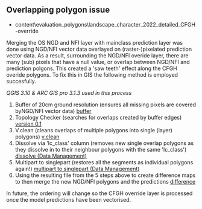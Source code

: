 ## Overlapping polygon issue

* content\evaluation_polygons\landscape_character_2022_detailed_CFGH-override

Merging the OS NGD and NFI layer with mainclass prediction layer was done using NGD/NFI vector data overlayed on (raster-)pixelated prediction vector data. As a result, surrounding the NGD/NFI overide layer, there are many (sub) pixels that have a null value, or overlap between NGD/NFI and prediction polgons. This created a 'saw teeth' effect along the CFGH overide polygons. To fix this in GIS the following method is employed succesfully. 

*QGIS 3.10 & ARC GIS pro 3.1.3 used in this process*

1) Buffer of 20cm ground resolution (ensures all missing pixels are covered byNGD/NFI vector data) [buffer](https://docs.qgis.org/3.28/en/docs/gentle_gis_introduction/vector_spatial_analysis_buffers.html)
2) Topology Checker (searches for overlaps created by buffer edges) [version 0.1](https://docs.qgis.org/3.28/en/docs/user_manual/plugins/core_plugins/plugins_topology_checker.html) 
3) V.clean (cleans overlaps of multiple polygons into single (layer) polygons) [v.clean](https://grass.osgeo.org/grass82/manuals/v.clean.html)
4) Dissolve via 'lc_class' column (removes new single overlap polygons as they dissolve in to their neighbour polygons with the same 'lc_class') [dissolve (Data Management)](https://pro.arcgis.com/en/pro-app/latest/tool-reference/data-management/dissolve.htm)
5) Multipart to singlepart (restores all the segments as individual polygons again!) [multipart to singlepart (Data Management)](https://pro.arcgis.com/en/pro-app/latest/tool-reference/data-management/multipart-to-singlepart.htm)
6) Using the resulting file from the 5 steps above to create difference maps to then merge the new NGD/NFI polygons and the predictions [difference](https://docs.qgis.org/3.28/en/docs/user_manual/processing_algs/qgis/vectoroverlay.html#difference)


In future, the ordering will change so the CFGH override layer is processed once the model predictions have been vectorised.
